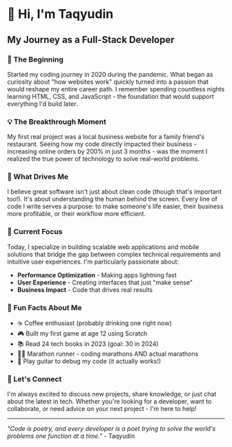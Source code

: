 # 👋 Hi, I'm Taqyudin

## My Journey as a Full-Stack Developer

### 🚀 The Beginning
Started my coding journey in 2020 during the pandemic. What began as curiosity about "how websites work" quickly turned into a passion that would reshape my entire career path. I remember spending countless nights learning HTML, CSS, and JavaScript - the foundation that would support everything I'd build later.

### 💡 The Breakthrough Moment
My first real project was a local business website for a family friend's restaurant. Seeing how my code directly impacted their business - increasing online orders by 200% in just 3 months - was the moment I realized the true power of technology to solve real-world problems.

### 🎯 What Drives Me
I believe great software isn't just about clean code (though that's important too!). It's about understanding the human behind the screen. Every line of code I write serves a purpose: to make someone's life easier, their business more profitable, or their workflow more efficient.

### 🌱 Current Focus
Today, I specialize in building scalable web applications and mobile solutions that bridge the gap between complex technical requirements and intuitive user experiences. I'm particularly passionate about:

- **Performance Optimization** - Making apps lightning fast
- **User Experience** - Creating interfaces that just "make sense"
- **Business Impact** - Code that drives real results

### 🎉 Fun Facts About Me
- ☕ Coffee enthusiast (probably drinking one right now)
- 🎮 Built my first game at age 12 using Scratch
- 📚 Read 24 tech books in 2023 (goal: 30 in 2024)
- 🏃‍♂️ Marathon runner - coding marathons AND actual marathons
- 🎸 Play guitar to debug my code (it actually works!)

### 🤝 Let's Connect
I'm always excited to discuss new projects, share knowledge, or just chat about the latest in tech. Whether you're looking for a developer, want to collaborate, or need advice on your next project - I'm here to help!

---
*"Code is poetry, and every developer is a poet trying to solve the world's problems one function at a time."* - Taqyudin